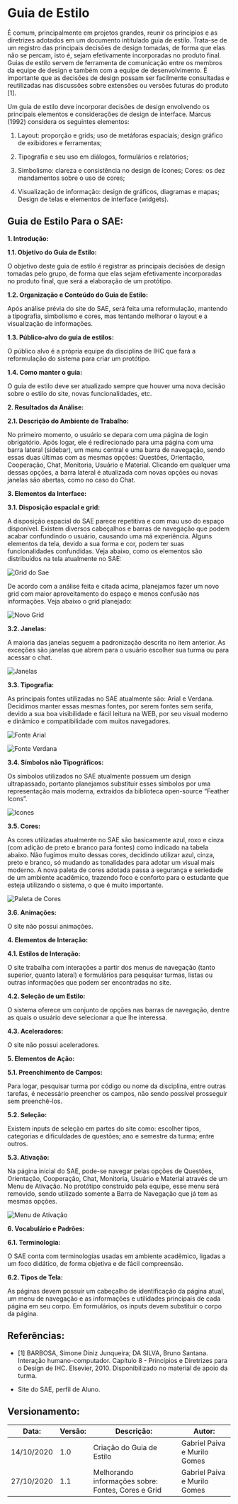 # Guia de Estilo
 
É comum, principalmente em projetos grandes, reunir os princípios e as diretrizes adotados em um documento intitulado guia de estilo. Trata-se de um registro das principais decisões de design tomadas, de forma que elas não se percam, isto é, sejam efetivamente incorporadas no produto final. Guias de estilo servem de ferramenta de comunicação entre os membros da equipe de design e também com a equipe de desenvolvimento. É importante que as decisões de design possam ser facilmente consultadas e reutilizadas nas discussões sobre extensões ou versões futuras do produto [1]. 
 
Um guia de estilo deve incorporar decisões de design envolvendo os principais elementos e considerações de design de interface. Marcus (1992) considera os seguintes elementos:
 
1. Layout: proporção e grids; uso de metáforas espaciais; design gráfico de exibidores e ferramentas;
 
2. Tipografia e seu uso em diálogos, formulários e relatórios; 
 
3. Simbolismo: clareza e consistência no design de ícones; Cores: os dez mandamentos sobre o uso de cores;
 
4. Visualização de informação: design de gráficos, diagramas e mapas; Design de telas e elementos de interface (widgets). 
 
## Guia de Estilo Para o SAE: 
 
**1. Introdução:**
 
   **1.1. Objetivo do Guia de Estilo:**

   O objetivo deste guia de estilo é registrar as principais decisões de design tomadas pelo grupo, de forma que elas sejam efetivamente incorporadas no produto final, que será a elaboração de um protótipo.

   **1.2. Organização e Conteúdo do Guia de Estilo:**

   Após análise prévia do site do SAE, será feita uma reformulação, mantendo a tipografia, simbolismo e cores, mas tentando melhorar o layout e a visualização de informações.

   **1.3. Público-alvo do guia de estilos:**

   O público alvo é a própria equipe da disciplina de IHC que fará a reformulação do sistema para criar um protótipo.

   **1.4. Como manter o guia:**

   O guia de estilo deve ser atualizado sempre que houver uma nova decisão sobre o estilo do site, novas funcionalidades, etc.
 
**2. Resultados da Análise:**

   **2.1. Descrição do Ambiente de Trabalho:**

   No primeiro momento, o usuário se depara com uma página de login obrigatório. Após logar, ele é redirecionado para uma página com uma barra lateral (sidebar), um menu central e uma barra de navegação, sendo essas duas últimas com as mesmas opções: Questões, Orientação, Cooperação, Chat, Monitoria, Usuário e Material. Clicando em qualquer uma dessas opções, a barra lateral é atualizada com novas opções ou novas janelas são abertas, como no caso do Chat.
 
**3. Elementos da Interface:**

   **3.1. Disposição espacial e grid:**

   A disposição espacial do SAE parece repetitiva e com mau uso do espaço disponível. Existem diversos cabeçalhos e barras de navegação que podem acabar confundindo o usuário, causando uma má experiência. Alguns elementos da tela, devido a sua forma e cor, podem ter suas funcionalidades confundidas. Veja abaixo, como os elementos são distribuídos na tela atualmente no SAE:

   ![Grid do Sae](../images/guiadeestilo/gridsae.png)

   De acordo com a análise feita e citada acima, planejamos fazer um novo grid com maior aproveitamento do espaço e menos confusão nas informações. Veja abaixo o grid planejado:

   ![Novo Grid](../images/guiadeestilo/novo_grid.png)

   **3.2. Janelas:**

   A maioria das janelas seguem a padronização descrita no item anterior. As exceções são janelas que abrem para o usuário escolher sua turma ou para acessar o chat.

   ![Janelas](../images/guiadeestilo/janela_turmas.png)

   **3.3. Tipografia:**

   As principais fontes utilizadas no SAE atualmente são: Arial e Verdana. Decidimos manter essas mesmas fontes, por serem fontes sem serifa, devido a sua boa visibilidade e fácil leitura na WEB, por seu visual moderno e dinâmico e compatibilidade com muitos navegadores.

   ![Fonte Arial](../images/guiadeestilo/arial.jpeg)

   ![Fonte Verdana](../images/guiadeestilo/verdana.jpeg)

   **3.4. Símbolos não Tipográficos:**

   Os símbolos utilizados no SAE atualmente possuem um design ultrapassado, portanto planejamos substituir esses símbolos por uma representação mais moderna, extraídos da biblioteca open-source “Feather Icons”.

![Icones](../images/guiadeestilo/icones.png)

   **3.5. Cores:**

   As cores utilizadas atualmente no SAE são basicamente azul, roxo e cinza (com adição de preto e branco para fontes) como indicado na tabela abaixo. Não fugimos muito dessas cores, decidindo utilizar azul, cinza, preto e branco, só mudando as tonalidades para adotar um visual mais moderno. A nova paleta de cores adotada passa a segurança e seriedade de um ambiente acadêmico, trazendo foco e conforto para o estudante que esteja utilizando o sistema, o que é muito importante.

   ![Paleta de Cores](../images/guiadeestilo/coressae.png)

   **3.6. Animações:**

   O site não possui animações.
 
**4. Elementos de Interação:**

   **4.1. Estilos de Interação:**

   O site trabalha com interações a partir dos menus de navegação (tanto superior, quanto lateral) e formulários para pesquisar turmas, listas ou outras informações que podem ser encontradas no site.

   **4.2. Seleção de um Estilo:**

   O sistema oferece um conjunto de opções nas barras de navegação, dentre as quais o usuário deve selecionar a que lhe interessa.

   **4.3. Aceleradores:**

   O site não possui aceleradores.
 
**5. Elementos de Ação:**

   **5.1. Preenchimento de Campos:**

   Para logar, pesquisar turma por código ou nome da disciplina, entre outras tarefas, é necessário preencher os campos, não sendo possível prosseguir sem preenchê-los.

   **5.2. Seleção:**

   Existem inputs de seleção em partes do site como: escolher tipos, categorias e dificuldades de questões; ano e semestre da turma; entre outros.

   **5.3. Ativação:**

   Na página inicial do SAE, pode-se navegar pelas opções de Questões, Orientação, Cooperação, Chat, Monitoria, Usuário e Material através de um Menu de Ativação. No protótipo construído pela equipe, esse menu será removido, sendo utilizado somente a Barra de Navegação que já tem as mesmas opções.

![Menu de Ativação](../images/guiadeestilo/menuativacao.png)
 
**6. Vocabulário e Padrões:**

   **6.1. Terminologia:**

   O SAE conta com terminologias usadas em ambiente acadêmico, ligadas a um foco didático, de forma objetiva e de fácil compreensão.
 
   **6.2. Tipos de Tela:**

   As páginas devem possuir um cabeçalho de identificação da página atual, um menu de navegação e as informações e utilidades principais de cada página em seu corpo. Em formulários, os inputs devem substituir o corpo da página.
 
## Referências:

* [1] BARBOSA, Simone Diniz Junqueira; DA SILVA, Bruno Santana. Interação humano-computador. Capítulo 8 - Princípios e Diretrizes para o Design de IHC. Elsevier, 2010. Disponibilizado no material de apoio da turma.

* Site do SAE, perfil de Aluno.
 
## Versionamento:
 
| Data:      | Versão: | Descrição:           | Autor:                       |
|------------|---------|----------------------|------------------------------|
| 14/10/2020 | 1.0     | Criação do Guia de Estilo | Gabriel Paiva e Murilo Gomes |
| 27/10/2020 | 1.1     | Melhorando informações sobre: Fontes, Cores e Grid | Gabriel Paiva e Murilo Gomes |